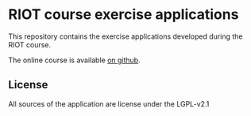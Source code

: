 # RIOT course exercise applications

This repository contains the exercise applications developed during the RIOT
course.

The online course is available [on github](https://github.com/aabadie/riot-course).

## License

All sources of the application are license under the LGPL-v2.1